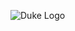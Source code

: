 
![Duke Logo](https://dbukjj6eu5tsf.cloudfront.net/goduke.com/responsive_2019/images/svgs/duke_logo.svg)
